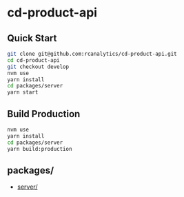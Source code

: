 # cd-product-api

## Quick Start
```sh
git clone git@github.com:rcanalytics/cd-product-api.git
cd cd-product-api
git checkout develop
nvm use
yarn install
cd packages/server
yarn start
```

## Build Production
```sh
nvm use
yarn install
cd packages/server
yarn build:production
```

## packages/

+ [server/](https://github.com/rcanalytics/cd-product-api/tree/develop/packages/server)